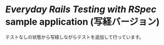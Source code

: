 # *Everyday Rails Testing with RSpec* sample application (写経バージョン)

テストなしの状態から写経しながらテストを追加して行っています。
